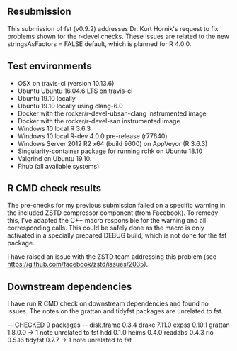 
## Resubmission

This submission of fst (v0.9.2) addresses Dr. Kurt Hornik's request to fix problems shown for the r-devel checks. These issues are related to the new stringsAsFactors = FALSE default, which is planned for R 4.0.0.

## Test environments 

* OSX on travis-ci (version 10.13.6)
* Ubuntu Ubuntu 16.04.6 LTS on travis-ci
* Ubuntu 19.10 locally
* Ubuntu 19.10 locally using clang-6.0
* Docker with the rocker/r-devel-ubsan-clang instrumented image
* Docker with the rocker/r-devel-san instrumented image
* Windows 10 local R 3.6.3
* Windows 10 local R-dev 4.0.0 pre-release (r77640)
* Windows Server 2012 R2 x64 (build 9600) on AppVeyor (R 3.6.3)
* Singularity-container package for running rchk on Ubuntu 18.10
* Valgrind on Ubuntu 19.10.
* Rhub (all available systems)

## R CMD check results

The pre-checks for my previous submission failed on a specific warning in the included ZSTD compressor component (from Facebook). To remedy this, I've adapted the C++ macro responsible for the warning and all corresponding calls. This could be safely done as the macro is only activated in a specially prepared DEBUG build, which is not done for the fst package.

I have raised an issue with the ZSTD team addressing this problem
(see https://github.com/facebook/zstd/issues/2035).


## Downstream dependencies

I have run R CMD check on downstream dependencies and found no issues. The notes on the grattan and tidyfst packages are unrelated to fst.

-- CHECKED 9 packages --
disk.frame 0.3.4
drake 7.11.0
expss 0.10.1
grattan 1.8.0.0 ->  1 note unrelated to fst
hdd 0.1.0
heims 0.4.0
readabs 0.4.3
rio 0.5.16
tidyfst 0.7.7 ->  1 note unrelated to fst

